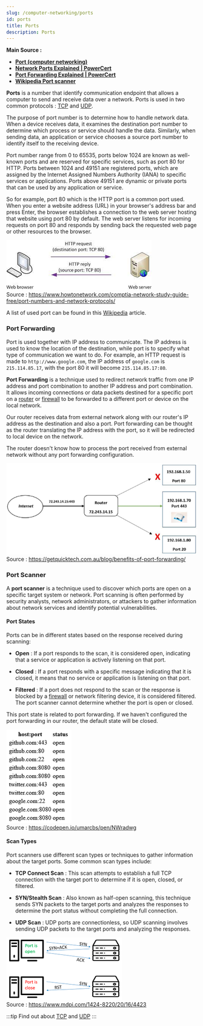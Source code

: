 ```yaml
---
slug: /computer-networking/ports
id: ports
title: Ports
description: Ports
---
```


**Main Source :**

- **[Port (computer networking)](<https://en.wikipedia.org/wiki/Port_(computer_networking)>)**
- **[Network Ports Explained | PowerCert](https://youtu.be/g2fT-g9PX9o)**
- **[Port Forwarding Explained | PowerCert](https://youtu.be/2G1ueMDgwxw)**
- **[Wikipedia Port scanner](https://en.wikipedia.org/wiki/Port_scanner)**

**Ports** is a number that identify communication endpoint that allows a computer to send and receive data over a network. Ports is used in two common protocols : [TCP](/computer-networking/tcp-protocol) and [UDP](/computer-networking/udp).

The purpose of port number is to determine how to handle network data. When a device receives data, it examines the destination port number to determine which process or service should handle the data. Similarly, when sending data, an application or service chooses a source port number to identify itself to the receiving device.

Port number range from 0 to 65535, ports below 1024 are known as well-known ports and are reserved for specific services, such as port 80 for HTTP. Ports between 1024 and 49151 are registered ports, which are assigned by the Internet Assigned Numbers Authority (IANA) to specific services or applications. Ports above 49151 are dynamic or private ports that can be used by any application or service.

So for example, port 80 which is the HTTP port is a common port used. When you enter a website address (URL) in your browser's address bar and press Enter, the browser establishes a connection to the web server hosting that website using port 80 by default. The web server listens for incoming requests on port 80 and responds by sending back the requested web page or other resources to the browser.

![Port 80](./port-80.jpeg)  
Source : https://www.howtonetwork.com/comptia-network-study-guide-free/port-numbers-and-network-protocols/

A list of used port can be found in this [Wikipedia](https://en.wikipedia.org/wiki/List_of_TCP_and_UDP_port_numbers) article.

### Port Forwarding

Port is used together with IP address to communicate. The IP address is used to know the location of the destination, while port is to specify what type of communication we want to do. For example, an HTTP request is made to `http://www.google.com`, the IP address of `google.com` is `215.114.85.17`, with the port 80 it will become `215.114.85.17:80`.

**Port Forwarding** is a technique used to redirect network traffic from one IP address and port combination to another IP address and port combination. It allows incoming connections or data packets destined for a specific port on a [router](/computer-networking/router) or [firewall](/computer-networking/network-security#firewall) to be forwarded to a different port or device on the local network.

Our router receives data from external network along with our router's IP address as the destination and also a port. Port forwarding can be thought as the router translating the IP address with the port, so it will be redirected to local device on the network.

The router doesn't know how to process the port received from external network without any port forwarding configuration.

![Port forwarding](./port-forwarding.png)  
Source : https://getquicktech.com.au/blog/benefits-of-port-forwarding/

### Port Scanner

A **port scanner** is a technique used to discover which ports are open on a specific target system or network. Port scanning is often performed by security analysts, network administrators, or attackers to gather information about network services and identify potential vulnerabilities.

#### Port States

Ports can be in different states based on the response received during scanning:

- **Open** : If a port responds to the scan, it is considered open, indicating that a service or application is actively listening on that port.

- **Closed** : If a port responds with a specific message indicating that it is closed, it means that no service or application is listening on that port.

- **Filtered** : If a port does not respond to the scan or the response is blocked by a [firewall](/computer-networking/network-security#firewall) or network filtering device, it is considered filtered. The port scanner cannot determine whether the port is open or closed.

This port state is related to port forwarding. If we haven't configured the port forwarding in our router, the default state will be closed.

![Port states on GitHub, Twitter, and Google](./port-states.png)  
Source : https://codepen.io/umarcbs/pen/NWradwg

#### Scan Types

Port scanners use different scan types or techniques to gather information about the target ports. Some common scan types include:

- **TCP Connect Scan** : This scan attempts to establish a full TCP connection with the target port to determine if it is open, closed, or filtered.

- **SYN/Stealth Scan** : Also known as half-open scanning, this technique sends SYN packets to the target ports and analyzes the responses to determine the port status without completing the full connection.

- **UDP Scan** : UDP ports are connectionless, so UDP scanning involves sending UDP packets to the target ports and analyzing the responses.

![Port scanning](./port-scan.png)  
Source : https://www.mdpi.com/1424-8220/20/16/4423

:::tip
Find out about [TCP](/computer-networking/tcp-protocol) and [UDP](/computer-networking/udp)
:::
